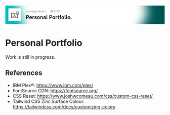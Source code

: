 ![Banner](banner.png)

# Personal Portfolio

Work is still in progress.

## References

* IBM Plex®: <https://www.ibm.com/plex/>
* FontSource CDN: <https://fontsource.org/> 
* CSS Reset: <https://www.joshwcomeau.com/css/custom-css-reset/>
* Tailwind CSS Zinc Surface Colour: <https://tailwindcss.com/docs/customizing-colors>